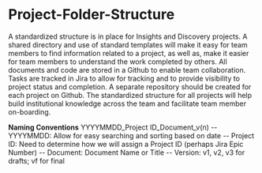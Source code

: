# Project-Folder-Structure

A standardized structure is in place for Insights and Discovery projects. A shared directory and use of standard templates will make it easy for team members to find information related to a project, as well as, make it easier for team members to understand the work completed by others. All documents and code are stored in a Github to enable team collaboration. Tasks are tracked in Jira to allow for tracking and to provide visibility to project status and completion. A separate repository should be created for each project on Github. The standardized structure for all projects will help build institutional knowledge across the team and facilitate team member on-boarding.

**Naming Conventions**
YYYYMMDD_Project ID_Document_v(n)
-- YYYYMMDD: Allow for easy searching and sorting based on date
-- Project ID: Need to determine how we will assign a Project ID (perhaps Jira Epic Number)
-- Document: Document Name or Title
-- Version: v1, v2, v3 for drafts; vf for final
